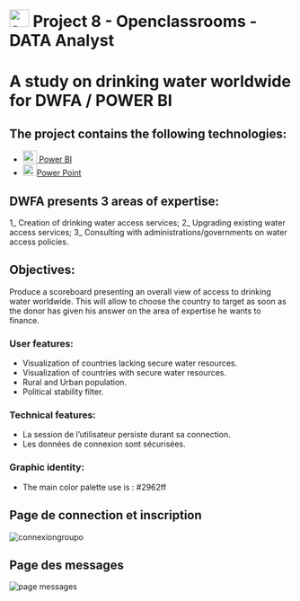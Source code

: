 # <a  href="https://openclassrooms.com/fr/paths/717-developpeur-web](https://openclassrooms.com/fr/paths/324/projects/861/assignment"  title="openclassrooms"><img  src="https://upload.wikimedia.org/wikipedia/fr/0/0d/Logo_OpenClassrooms.png"  alt="openclassrooms"  width="35px"  height="31px"></a> Project 8 - Openclassrooms -DATA Analyst

# A study on drinking water worldwide for DWFA / POWER BI


## The project contains the following technologies:

- <a  href="https://powerbi.microsoft.com/fr-fr/landing/free-account/?ef_id=_k_CjwKCAjwgsqoBhBNEiwAwe5w0xHF6dl-56uE6OvotfT4_Y1yXaR1tkNPf6B996vkV4ech5QHHN2YKBoC4icQAvD_BwE_k_&OCID=AIDcmms35ch80f_SEM__k_CjwKCAjwgsqoBhBNEiwAwe5w0xHF6dl-56uE6OvotfT4_Y1yXaR1tkNPf6B996vkV4ech5QHHN2YKBoC4icQAvD_BwE_k_&gclid=CjwKCAjwgsqoBhBNEiwAwe5w0xHF6dl-56uE6OvotfT4_Y1yXaR1tkNPf6B996vkV4ech5QHHN2YKBoC4icQAvD_BwE"  title="Power_BI"><img  src="https://github.com/microsoft/PowerBI-Icons/blob/main/PNG/Power-BI.png"  alt="Power BI"  width="25px"  height="21px"> Power BI</a>
- <a  href="https://www.microsoft.com/fr/microsoft-365/powerpoint"  title="Power_Point"><img  src="https://github.com/get-icon/geticon/blob/master/icons/microsoft-office-powerpoint.svg"  alt="Power Point"  width="25px"  height="21px">Power Point</a>


## DWFA presents 3 areas of expertise:

1_ Creation of drinking water access services;
2_ Upgrading existing water access services;
3_ Consulting with administrations/governments on water access policies.


## Objectives:

Produce a scoreboard presenting an overall view of access to drinking water worldwide. This will allow to choose the country to target as soon as the donor has given his answer on the area of expertise he wants to finance.

### User features:

<ul>
  <li>Visualization of countries lacking secure water resources.</li>
  <li>Visualization of countries with secure water resources.</li>
  <li>Rural and  Urban population.</li>
  <li>Political stability filter.</li>
</ul>

### Technical features:

<ul>
<li>La session de l’utilisateur persiste durant sa connection.</li>
<li>Les données de connexion sont sécurisées.</li>
</ul>

### Graphic identity:

<ul>
<li>The main color palette use is : #2962ff
</li>
</ul>

## Page de connection et inscription
![connexiongroupo](https://user-images.githubusercontent.com/100352779/189333971-4b95eab9-a5cd-4cc1-9eff-53c21e0a2980.jpg)

## Page des messages
![page messages](https://user-images.githubusercontent.com/100352779/189334272-0e4a5a35-54a4-4f3c-84e6-ece199e9297b.png)
